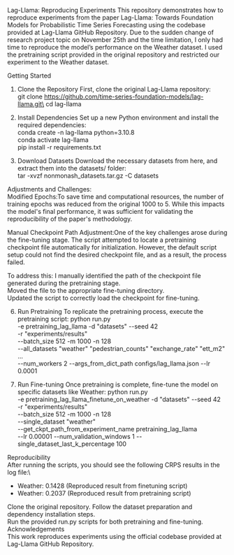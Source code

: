 Lag-Llama: Reproducing Experiments 
This repository demonstrates how to reproduce experiments from the paper Lag-Llama: Towards Foundation Models for Probabilistic Time Series Forecasting using the codebase provided at Lag-Llama GitHub Repository. 
Due to the sudden change of research project topic on November 25th and the time limitation, I only had time to reproduce the model’s performance on the Weather dataset. I used the pretraining script provided in the original repository and restricted our experiment to the Weather dataset.

Getting Started

1. Clone the Repository 
First, clone the original Lag-Llama repository:\
git clone https://github.com/time-series-foundation-models/lag-llama.git\
cd lag-llama

2. Install Dependencies
Set up a new Python environment and install the required dependencies:\
conda create -n lag-llama python=3.10.8\
conda activate lag-llama\
pip install -r requirements.txt

4. Download Datasets
Download the necessary datasets from here, and extract them into the datasets/ folder:\
tar -xvzf nonmonash_datasets.tar.gz -C datasets

Adjustments and Challenges:\
Modified Epochs:To save time and computational resources, the number of training epochs was reduced from the original 1000 to 5. While this impacts the model's final performance, it was sufficient for validating the reproducibility of the paper's methodology.

Manual Checkpoint Path Adjustment:One of the key challenges arose during the fine-tuning stage. The script attempted to locate a pretraining checkpoint file automatically for initialization. However, the default script setup could not find the desired checkpoint file, and as a result, the process failed.

To address this:
I manually identified the path of the checkpoint file generated during the pretraining stage.\
Moved the file to the appropriate fine-tuning directory.\
Updated the script to correctly load the checkpoint for fine-tuning.

6. Run Pretraining
To replicate the pretraining process, execute the pretraining script:
python run.py \
    -e pretraining_lag_llama -d "datasets" --seed 42 \
    -r "experiments/results" \
    --batch_size 512 -m 1000 -n 128 \
    --all_datasets "weather" "pedestrian_counts" "exchange_rate" "ett_m2" ... \
    --num_workers 2 --args_from_dict_path configs/lag_llama.json --lr 0.0001
   
7. Run Fine-tuning
Once pretraining is complete, fine-tune the model on specific datasets like Weather:
python run.py \
    -e pretraining_lag_llama_finetune_on_weather -d "datasets" --seed 42 \
    -r "experiments/results" \
    --batch_size 512 -m 1000 -n 128 \
    --single_dataset "weather" \
    --get_ckpt_path_from_experiment_name pretraining_lag_llama \
    --lr 0.00001 --num_validation_windows 1 --single_dataset_last_k_percentage 100
   
Reproducibility\
After running the scripts, you should see the following CRPS results in the log file:\
- Weather: 0.1428 (Reproduced result from finetuning script)
- Weather: 0.2037 (Reproduced result from pretraining script)
  
Clone the original repository.
Follow the dataset preparation and dependency installation steps.\
Run the provided run.py scripts for both pretraining and fine-tuning.\
Acknowledgements\
This work reproduces experiments using the official codebase provided at Lag-Llama GitHub Repository.
